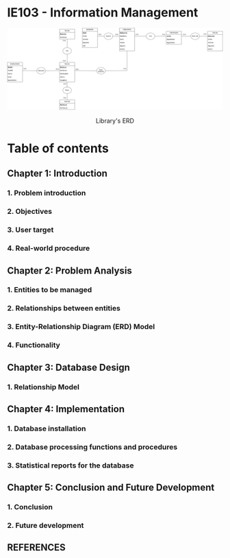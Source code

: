 # IE103 - Information Management

![Library ERD](Images/Library_ERD.drawio.png)
<div align="center">
Library's ERD
</div>

# Table of contents
## Chapter 1: Introduction
### 1. Problem introduction
### 2. Objectives
### 3. User target
### 4. Real-world procedure

## Chapter 2: Problem Analysis
### 1. Entities to be managed
### 2. Relationships between entities
### 3. Entity-Relationship Diagram (ERD) Model
### 4. Functionality

## Chapter 3: Database Design
### 1. Relationship Model

## Chapter 4: Implementation
### 1. Database installation
### 2. Database processing functions and procedures
### 3. Statistical reports for the database

## Chapter 5: Conclusion and Future Development
### 1. Conclusion
### 2. Future development

## REFERENCES
